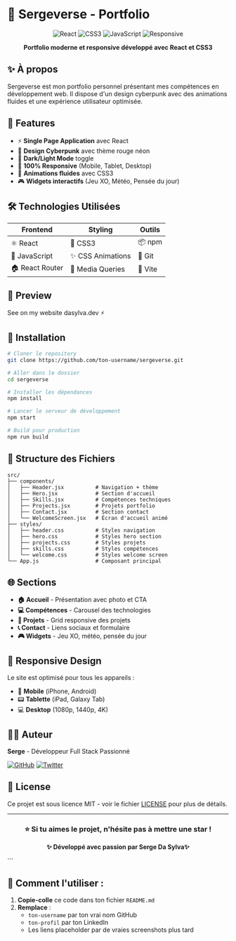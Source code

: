 
# 🚀 Sergeverse - Portfolio

<div align="center">
  
![React](https://img.shields.io/badge/React-61DAFB?style=for-the-badge&logo=react&logoColor=white)
![CSS3](https://img.shields.io/badge/CSS3-1572B6?style=for-the-badge&logo=css3&logoColor=white)
![JavaScript](https://img.shields.io/badge/JavaScript-F7DF1E?style=for-the-badge&logo=javascript&logoColor=black)
![Responsive](https://img.shields.io/badge/Responsive-Yes-ff003c?style=for-the-badge)

**Portfolio moderne et responsive développé avec React et CSS3**

</div>

## ✨ À propos

Sergeverse est mon portfolio personnel présentant mes compétences en développement web. Il dispose d'un design cyberpunk avec des animations fluides et une expérience utilisateur optimisée.

## 🎨 Features

- ⚡ **Single Page Application** avec React
- 🎨 **Design Cyberpunk** avec thème rouge néon
- 🌙 **Dark/Light Mode** toggle
- 📱 **100% Responsive** (Mobile, Tablet, Desktop)
- 🎯 **Animations fluides** avec CSS3
- 🎮 **Widgets interactifs** (Jeu XO, Météo, Pensée du jour)

## 🛠️ Technologies Utilisées

| Frontend          | Styling           | Outils           |
|-------------------|-------------------|------------------|
| ⚛️ React         | 🎨 CSS3          | 📦 npm          |
| 📜 JavaScript    | ✨ CSS Animations| 🔧 Git          |
| 🏠 React Router  | 📱 Media Queries | 🚀 Vite         |

## 📸 Preview
See on my website dasylva.dev ⚡

## 🚀 Installation

```bash
# Cloner le repository
git clone https://github.com/ton-username/sergeverse.git

# Aller dans le dossier
cd sergeverse

# Installer les dépendances
npm install

# Lancer le serveur de développement
npm start

# Build pour production
npm run build
```

## 📁 Structure des Fichiers

```
src/
├── components/
│   ├── Header.jsx          # Navigation + thème
│   ├── Hero.jsx            # Section d'accueil
│   ├── Skills.jsx          # Compétences techniques
│   ├── Projects.jsx        # Projets portfolio
│   ├── Contact.jsx         # Section contact
│   └── WelcomeScreen.jsx   # Écran d'accueil animé
├── styles/
│   ├── header.css          # Styles navigation
│   ├── hero.css            # Styles hero section
│   ├── projects.css        # Styles projets
│   ├── skills.css          # Styles compétences
│   └── welcome.css         # Styles welcome screen
└── App.js                  # Composant principal
```

## 🌐 Sections

- **🏠 Accueil** - Présentation avec photo et CTA
- **💻 Compétences** - Carousel des technologies
- **🚀 Projets** - Grid responsive des projets
- **📞 Contact** - Liens sociaux et formulaire
- **🎮 Widgets** - Jeu XO, météo, pensée du jour

## 📱 Responsive Design

Le site est optimisé pour tous les appareils :

- 📱 **Mobile** (iPhone, Android)
- 📟 **Tablette** (iPad, Galaxy Tab)
- 💻 **Desktop** (1080p, 1440p, 4K)

## 👨‍💻 Auteur

**Serge** - Développeur Full Stack Passionné

[![GitHub](https://img.shields.io/badge/GitHub-Lutsun-181717?style=for-the-badge&logo=github)](https://github.com/Lutsun)
[![Twitter](https://img.shields.io/badge/Twitter-@sylva_serge-1DA1F2?style=for-the-badge&logo=twitter)](https://twitter.com/sylva_serge)

## 📄 License

Ce projet est sous licence MIT - voir le fichier [LICENSE](LICENSE) pour plus de détails.

---

<div align="center">

### ⭐️ Si tu aimes le projet, n'hésite pas à mettre une star !

**✨ Développé avec passion par Serge Da Sylva✨**

</div>
```

## 🎯 Comment l'utiliser :

1. **Copie-colle** ce code dans ton fichier `README.md`
2. **Remplace** :
   - `ton-username` par ton vrai nom GitHub
   - `ton-profil` par ton LinkedIn
   - Les liens placeholder par de vraies screenshots plus tard




